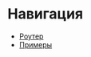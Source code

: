 # Навигация

* [Роутер]()
* [Примеры](https://github.com/ArturAralin/node-susanin/tree/master/examples)
